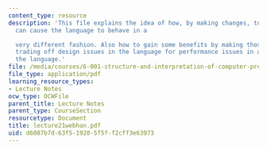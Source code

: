 ```yaml
---
content_type: resource
description: 'This file explains the idea of how, by making changes, to eval and apply,
  can cause the language to behave in a

  very different fashion. Also how to gain some benefits by making those changes,
  trading off design issues in the language for performance issues in actually using
  the language.'
file: /media/courses/6-001-structure-and-interpretation-of-computer-programs-spring-2005/d6087b7d63f519205f5ff2cff3e63973_lecture21webhan.pdf
file_type: application/pdf
learning_resource_types:
- Lecture Notes
ocw_type: OCWFile
parent_title: Lecture Notes
parent_type: CourseSection
resourcetype: Document
title: lecture21webhan.pdf
uid: d6087b7d-63f5-1920-5f5f-f2cff3e63973
---
```

